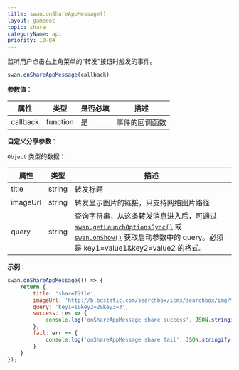```yaml
---
title: swan.onShareAppMessage()
layout: gamedoc
topic: share
categoryName: api
priority: 10-04
---
```


监听用户点击右上角菜单的“转发”按钮时触发的事件。

```js
swan.onShareAppMessage(callback)
```

**参数值**：

|属性|类型|是否必填|描述|
|-|-|-|-|
|callback|function|是|事件的回调函数|

**自定义分享参数**：

`Object` 类型的数据：

|属性|类型|描述|
|-|-|-|
|title|string|转发标题|
|imageUrl|string|转发显示图片的链接，只支持网络图片路径|
|query|string|查询字符串，从这条转发消息进入后，可通过 [`swan.getLaunchOptionsSync()`](/game/api/system/lifeCycle/#swan-getLaunchOptionsSync) 或 [`swan.onShow()`](/game/api/system/lifeCycle/#swan-onShow) 获取启动参数中的 query。必须是 key1=value1&key2=value2 的格式。|

**示例**：

```js
swan.onShareAppMessage(() => {
    return {
        title: 'shareTitle',
        imageUrl: 'http://b.bdstatic.com/searchbox/icms/searchbox/img/%E5%B0%8F%E6%9C%89%E5%90%8D%E6%B0%94H5.png',
        query: 'key1=1&key2=2&key3=3',
        success: res => {
            console.log('onShareAppMessage share success', JSON.stringify(res));
        },
        fail: err => {
            console.log('onShareAppMessage share fail', JSON.stringify(err));
        }
    }
});
```